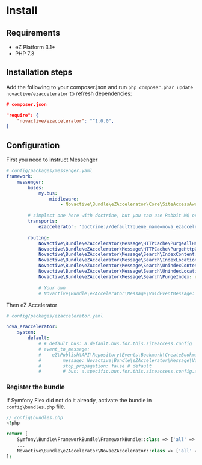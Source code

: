 # Install

## Requirements

* eZ Platform 3.1+
* PHP 7.3


## Installation steps


Add the following to your composer.json and run `php composer.phar update novactive/ezaccelerator` to refresh dependencies:

```json
# composer.json

"require": {
    "novactive/ezaccelerator": "^1.0.0",
}
```

## Configuration

First you need to instruct Messenger

```yaml
# config/packages/messenger.yaml
framework:
    messenger:
        buses:
            my.bus:
                middleware:
                    - Novactive\Bundle\eZAccelerator\Core\SiteAccessAwareMiddleware
        
        # simplest one here with doctrine, but you can use Rabbit MQ or any other 
        transports:
            ezaccelerator: 'doctrine://default?queue_name=nova_ezaccelerator'

        routing:
            Novactive\Bundle\eZAccelerator\Message\HTTPCache\PurgeAllHttpCache: ezaccelerator
            Novactive\Bundle\eZAccelerator\Message\HTTPCache\PurgeHttpCacheTags: ezaccelerator
            Novactive\Bundle\eZAccelerator\Message\Search\IndexContent: ezaccelerator
            Novactive\Bundle\eZAccelerator\Message\Search\IndexLocation: ezaccelerator
            Novactive\Bundle\eZAccelerator\Message\Search\UnindexContent: ezaccelerator
            Novactive\Bundle\eZAccelerator\Message\Search\UnindexLocation: ezaccelerator
            Novactive\Bundle\eZAccelerator\Message\Search\PurgeIndex: ezaccelerator

            # Your own
            # Novactive\Bundle\eZAccelerator\Message\VoidEventMessage: ezaccelerator

```

Then eZ Accelerator

```yaml
# config/packages/ezaccelerator.yaml

nova_ezaccelerator:
    system:
        default:
            # # default_bus: a.default.bus.for.this.siteaccess.config
            # event_to_message:
            #    eZ\Publish\API\Repository\Events\Bookmark\CreateBookmarkEvent:
            #        message: Novactive\Bundle\eZAccelerator\Message\VoidEventMessage
            #        stop_propagation: false # default
            #        # bus: a.specific.bus.for.this.siteaccess.config.and.that.event

```

### Register the bundle

If Symfony Flex did not do it already, activate the bundle in `config\bundles.php` file.

```php
// config\bundles.php
<?php

return [
    Symfony\Bundle\FrameworkBundle\FrameworkBundle::class => ['all' => true],
    ...
    Novactive\Bundle\eZAccelerator\NovaeZAccelerator::class => ['all' => true],
];
```

